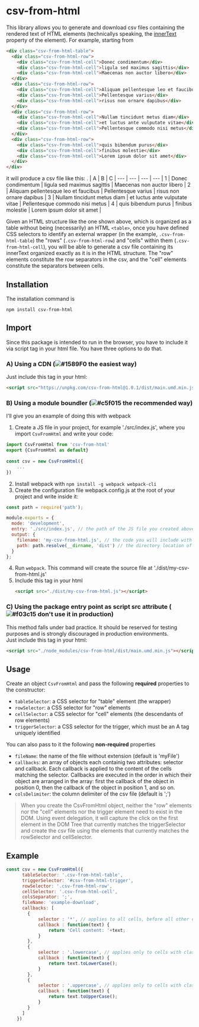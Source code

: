 # csv-from-html
This library allows you to generate and download csv files containing the rendered text of HTML elements
(technicallys speaking, the [innerText](https://developer.mozilla.org/en-US/docs/Web/API/HTMLElement/innerText) property of the element).
For example, starting from
```html
<div class="csv-from-html-table">
  <div class="csv-from-html-row">
    <div class="csv-from-html-cell">Donec condimentum</div>
    <div class="csv-from-html-cell">ligula sed maximus sagittis</div>
    <div class="csv-from-html-cell">Maecenas non auctor libero</div>
  </div>
  <div class="csv-from-html-row">
    <div class="csv-from-html-cell">Aliquam pellentesque leo et faucibus</div>
    <div class="csv-from-html-cell">Pellentesque varius</div>
    <div class="csv-from-html-cell">risus non ornare dapibus</div>
  </div>
  <div class="csv-from-html-row">
    <div class="csv-from-html-cell">Nullam tincidunt metus diam</div>
    <div class="csv-from-html-cell">et luctus ante vulputate vitae</div>
    <div class="csv-from-html-cell">Pellentesque commodo nisi metus</div>
  </div>
  <div class="csv-from-html-row">
    <div class="csv-from-html-cell">quis bibendum purus</div>
    <div class="csv-from-html-cell">finibus molestie</div>
    <div class="csv-from-html-cell">Lorem ipsum dolor sit amet</div>
  </div>
</div>
```
it will produce a csv file like this:
. | A | B | C |
--- | --- | --- | --- |
1 | Donec condimentum | ligula sed maximus sagittis | Maecenas non auctor libero |
2 | Aliquam pellentesque leo et faucibus | Pellentesque varius | risus non ornare dapibus |
3 | Nullam tincidunt metus diam | et luctus ante vulputate vitae | Pellentesque commodo nisi metus |
4 | quis bibendum purus | finibus molestie | Lorem ipsum dolor sit amet |

Given an HTML structure like the one shown above, which is organized as a table without being (necessarily) an HTML ```<table>```, once you have defined CSS selectors to identify an external wrapper (in the example, ```.csv-from-html-table```) the "rows" (```.csv-from-html-row```) and "cells" within them (```.csv-from-html-cell```), you will be able to generate a csv file containing its innerText organized exactly as it is in the HTML structure.
The "row" elements constitute the row separators in the csv, and the "cell" elements constitute the separators between cells.

## Installation
The installation command is
```
npm install csv-from-html
```

## Import
Since this package is intended to run in the browser, you have to include it via script tag in your html file. You have three options to do that.

### A) Using a CDN (![#1589F0](https://via.placeholder.com/15/1589F0/000000?text=+) the easiest way)
Just include this tag in your html:
```html
<script src="https://unpkg.com/csv-from-html@1.0.1/dist/main.umd.min.js"></script>
```
### B) Using a module boundler (![#c5f015](https://via.placeholder.com/15/c5f015/000000?text=+) the recommended way)
I'll give you an example of doing this with webpack
1. Create a JS file in your project, for example './src/index.js', where you import ```CsvFromHtml``` and write your code:
```javascript
import CsvFromHtml from 'csv-from-html'
export {CsvFromHtml as default}
    
const csv = new CsvFromHtml({
    ...
})
```
2. Install webpack with ```npm install -g webpack webpack-cli```
3. Create the configuration file webpack.config.js at the root of your project and write inside it:
  ```javascript
  const path = require('path');
  
  module.exports = {
    mode: 'development',
    entry: './src/index.js', // the path of the JS file you created above
    output: {
      filename: 'my-csv-from-html.js', // the code you will include with script tag
      path: path.resolve(__dirname, 'dist') // the directory location of the code
    }
  };
```
4. Run ```webpack```. This command will create the source file at './dist/my-csv-from-html.js'
5. Include this tag in your html
   ```html
   <script src="./dist/my-csv-from-html.js"></script>
   ``` 
### C) Using the package entry point as script src attribute (![#f03c15](https://via.placeholder.com/15/f03c15/000000?text=+) don't use it in production)
This method falls under bad practice. It should be reserved for testing purposes and is strongly discouraged in production environments.  
Just include this tag in your html:
```html
<script src="./node_modules/csv-from-html/dist/main.umd.min.js"></script>
```
## Usage
Create an object ```CsvFromHtml``` and pass the following **required** properties to the constructor:

- ```tableSelector```: a CSS selector for "table" element (the wrapper)
- ```rowSelector```: a CSS selector for "row" elements
- ```cellSelector```: a CSS selector for "cell" elements (the descendants of row elements)
- ```triggerSelector```: a CSS selector for the trigger, which must be an A tag uniquely identified

You can also pass to it the following **non-required** properties

- ```fileName```: the name of the file without extension (default is 'myFile')
- ```callbacks```: an array of objects each containig two attributes: selector and callback.
             Each callback is applied to the content of the cells matching the selector.
             Callbacks are executed in the order in which their object are arranged in the array:
  first the callback of the object in position 0, then the callback of the object in position 1, and so on.
- ```colsDelimiter```: the column delimiter of the csv file (default is ';')

> When you create the CsvFromHtml object, neither the "row" elements nor the "cell" elements nor the trigger element need to exist in the DOM.
> Using event delegation, it will capture the click on the first element in the DOM Tree that currently matches the triggerSelector
> and create the csv file using the elements that currently matches the rowSelector and cellSelector.

## Example
```javascript
const csv = new CsvFromHtml({
      tableSelector: '.csv-from-html-table',
      triggerSelector: '#csv-from-html-trigger',
      rowSelector: '.csv-from-html-row',
      cellSelector: '.csv-from-html-cell',
      colsSeparator: ';',
      fileName: 'example-download',
      callbacks: [
        {
            selector : '*', // applies to all cells, before all other callbacks
            callback : function(text) {
                return 'Cell content: '+text;
            }
        },
        {
            selector : '.lowercase', // applies only to cells with class 'lowercase', as second
            callback : function(text) {
                return text.toLowerCase();
            }
        },
        {
            selector : '.uppercase', // applies only to cells with class 'uppercase', after every other callback
            callback : function(text) {
                return text.toUpperCase();
            }
        }
      ]
    })
```